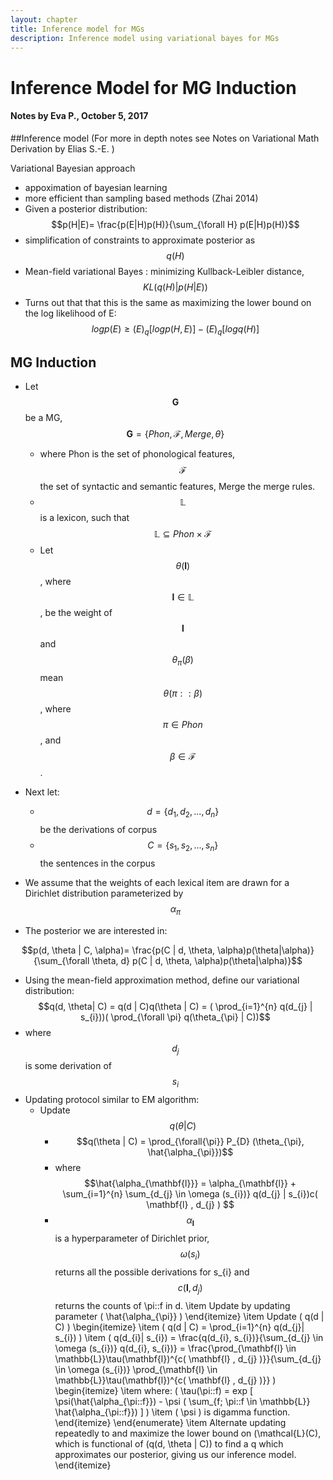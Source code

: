 ```yaml
---
layout: chapter
title: Inference model for MGs
description: Inference model using variational bayes for MGs
---
```


# Inference Model for MG Induction

#### Notes by Eva P., October 5, 2017

##Inference model
(For more in depth notes see Notes on Variational Math Derivation by Elias S.-E. )

Variational Bayesian approach
- appoximation of bayesian learning
- more efficient than sampling based methods (Zhai 2014)
- Given a posterior distribution:
$$p(H|E)= \frac{p(E|H)p(H)}{\sum_{\forall H} p(E|H)p(H)}$$
- simplification of constraints to approximate posterior as $$q(H)$$
- Mean-field variational Bayes : minimizing Kullback-Leibler distance, $$KL(q(H)|p(H|E))$$
- Turns out that that this is the same as maximizing the lower bound on the log likelihood of E:
    $$log p(E) \geq \mathbb(E)_q[log p(H,E)] -\mathbb(E)_q[log q(H)]$$

## MG Induction
- Let $$\mathbf{G}$$ be a MG,
$$\mathbf{G} = \{ Phon, \mathcal{F} , Merge , \theta \}$$
  - where Phon is the set of phonological features, $$\mathcal{F}$$ the set of syntactic and semantic 	features, Merge the merge rules.
  - $$\mathbb{L}$$ is a lexicon, such that $$\mathbb{L} \subseteq Phon \times \mathcal{F}$$
  - Let $$\theta(\mathbf{l})$$, where $$\mathbf{l} \in \mathbb{L}$$, be the weight of $$\mathbf{l}$$ and $$\theta_{\pi}(\beta)$$ mean $$\theta(\pi::\beta)$$, where $$\pi \in Phon$$, and $$\beta \in \mathcal{F}$$ .

- Next let:
  - $$d = \{d_{1}, d_{2}, ..., d_{n} \}$$ be the derivations of corpus
  - $$ C = \{s_{1}, s_{2}, ..., s_{n} \} $$ the sentences in the corpus

- We assume that the weights of each lexical item are drawn for a Dirichlet distribution parameterized by $$ \alpha_{\pi} $$
- The posterior we are interested in:

$$p(d, \theta | C, \alpha)= \frac{p(C | d, \theta, \alpha)p(\theta|\alpha)}{\sum_{\forall \theta, d} p(C | d, \theta, \alpha)p(\theta|\alpha)}$$

- Using the mean-field approximation method, define our variational distribution:
$$q(d, \theta| C) = q(d | C)q(\theta | C) = ( \prod_{i=1}^{n} q(d_{j} | s_{i}))( \prod_{\forall \pi} q(\theta_{\pi} | C))$$
- where $$d_{j}$$ is some derivation of  $$s_{i}$$
- Updating protocol similar to EM algorithm:
    - Update $$q(\theta | C)$$
      - $$q(\theta | C) = \prod_{\forall{\pi}} P_{D} (\theta_{\pi}, \hat{\alpha_{\pi}})$$
      - where
      $$\hat{\alpha_{\mathbf{l}}} = \alpha_{\mathbf{l}} + \sum_{i=1}^{n} \sum_{d_{j} \in \omega (s_{i})} q(d_{j} | s_{i})c( \mathbf{l} , d_{j} ) $$
      -  $$\alpha_{\mathbf{l}}$$ is a hyperparameter of Dirichlet prior, $$\omega (s_{i})$$ returns all the possible derivations for s_{i} and $$c( \mathbf{l} , d_{j} )$$ returns the counts of \pi::f in d.
\item Update by updating parameter \( \hat{\alpha_{\pi}} \)
 \end{itemize}
     \item Update \( q(d | C) \)
 \begin{itemize}
\item \( q(d | C) =  \prod_{i=1}^{n} q(d_{j}| s_{i}) \)
\item \( q(d_{i}| s_{i}) = \frac{q(d_{i}, s_{i})}{\sum_{d_{j} \in \omega (s_{i})} q(d_{i}, s_{i})} = \frac{\prod_{\mathbf{l} \in \mathbb{L}}\tau(\mathbf{l})^{c( \mathbf{l} , d_{j} )}}{\sum_{d_{j} \in \omega (s_{i})} \prod_{\mathbf{l} \in \mathbb{L}}\tau(\mathbf{l})^{c( \mathbf{l} , d_{j} )}} \)
\begin{itemize}
  \item where: \( \tau(\pi::f) = exp [ \psi(\hat{\alpha_{\pi::f}}) - \psi ( \sum_{f; \pi::f \in \mathbb{L}} \hat{\alpha_{\pi::f}}) ]  \)
  \item \( \psi \) is digamma function.
 \end{itemize}
\end{enumerate}
\item Alternate updating repeatedly to and maximize the lower bound on \(\mathcal{L}(C), which is functional of \(q(d, \theta | C)\) to find a q which approximates our posterior, giving us our inference model.
\end{itemize}
